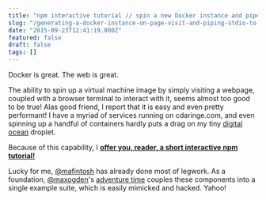 ```yaml
---
title: "npm interactive tutorial // spin a new Docker instance and pipe from the browser!"
slug: "/generating-a-docker-instance-on-page-visit-and-piping-stdio-to-and-fro"
date: "2015-09-23T12:41:19.000Z"
featured: false
draft: false
tags: []
---
```


Docker is great.
The web is great.

The ability to spin up a virtual machine image by simply visiting a webpage, coupled with a browser terminal to interact with it, seems almost too good to be true! Alas good friend, I report that it is easy and even pretty performant! I have a myriad of services running on cdaringe.com, and even spinning up a handful of containers hardly puts a drag on my tiny [digital ocean](https://www.digitalocean.com/) droplet.

Because of this capability, I **[offer you, reader, a short interactive npm tutorial!](http://static.cdaringe.com/npm/)**

Lucky for me, [@mafintosh](https://github.com/mafintosh) has already done most of legwork. As a foundation, [@maxogden](http://maxogden.com/)'s [adventure time](https://github.com/maxogden/adventure-time) couples these components into a single example suite, which is easily mimicked and hacked. Yahoo!

